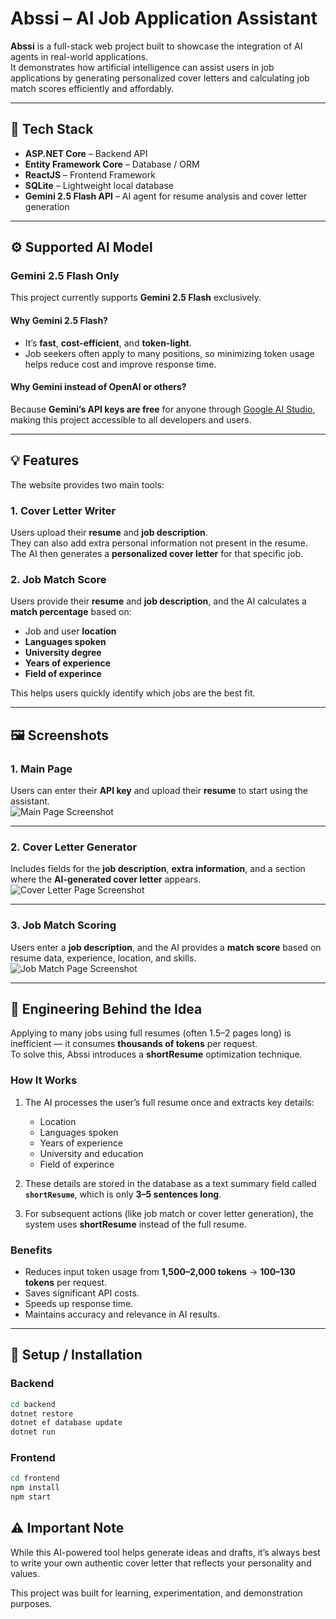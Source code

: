 # Abssi – AI Job Application Assistant

**Abssi** is a full-stack web project built to showcase the integration of AI agents in real-world applications.  
It demonstrates how artificial intelligence can assist users in job applications by generating personalized cover letters and calculating job match scores efficiently and affordably.

---

## 🧩 Tech Stack

- **ASP.NET Core** – Backend API  
- **Entity Framework Core** – Database / ORM  
- **ReactJS** – Frontend Framework  
- **SQLite** – Lightweight local database  
- **Gemini 2.5 Flash API** – AI agent for resume analysis and cover letter generation  

---

## ⚙️ Supported AI Model

### Gemini 2.5 Flash Only

This project currently supports **Gemini 2.5 Flash** exclusively.

#### Why Gemini 2.5 Flash?

- It’s **fast**, **cost-efficient**, and **token-light**.  
- Job seekers often apply to many positions, so minimizing token usage helps reduce cost and improve response time.

#### Why Gemini instead of OpenAI or others?

Because **Gemini’s API keys are free** for anyone through [Google AI Studio](https://aistudio.google.com/), making this project accessible to all developers and users.

---

## 💡 Features

The website provides two main tools:

### 1. Cover Letter Writer
Users upload their **resume** and **job description**.  
They can also add extra personal information not present in the resume.  
The AI then generates a **personalized cover letter** for that specific job.

### 2. Job Match Score
Users provide their **resume** and **job description**, and the AI calculates a **match percentage** based on:
- Job and user **location**
- **Languages spoken**
- **University degree**
- **Years of experience**
- **Field of experince**

This helps users quickly identify which jobs are the best fit.

---

## 🖼️ Screenshots

### 1. Main Page  
Users can enter their **API key** and upload their **resume** to start using the assistant.  
![Main Page Screenshot](./screenshots/main-page.png)

---

### 2. Cover Letter Generator  
Includes fields for the **job description**, **extra information**, and a section where the **AI-generated cover letter** appears.  
![Cover Letter Page Screenshot](./screenshots/cover-letter-page.png)

---

### 3. Job Match Scoring  
Users enter a **job description**, and the AI provides a **match score** based on resume data, experience, location, and skills.  
![Job Match Page Screenshot](./screenshots/job-match-page.png)

---

## 🧠 Engineering Behind the Idea

Applying to many jobs using full resumes (often 1.5–2 pages long) is inefficient — it consumes **thousands of tokens** per request.  
To solve this, Abssi introduces a **shortResume** optimization technique.

### How It Works
1. The AI processes the user’s full resume once and extracts key details:
   - Location  
   - Languages spoken  
   - Years of experience  
   - University and education  
   - Field of experince 

2. These details are stored in the database as a text summary field called **`shortResume`**, which is only **3–5 sentences long**.

3. For subsequent actions (like job match or cover letter generation), the system uses **shortResume** instead of the full resume.

### Benefits
- Reduces input token usage from **1,500–2,000 tokens** → **100–130 tokens** per request.  
- Saves significant API costs.  
- Speeds up response time.  
- Maintains accuracy and relevance in AI results.

---

## 🚀 Setup / Installation

### Backend
```bash
cd backend
dotnet restore
dotnet ef database update
dotnet run
```
### Frontend
```bash
cd frontend
npm install
npm start
```

## ⚠️ Important Note

While this AI-powered tool helps generate ideas and drafts, it’s always best to write your own authentic cover letter that reflects your personality and values.

This project was built for learning, experimentation, and demonstration purposes.

